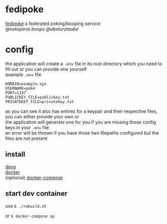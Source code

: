 # fedipoke
[fedipoke](fedipoke.png)
a federated poking/booping service  
*@nekojanai boops @absturztaube*

# config
the application will create a `.env` file in its root directory which you need to fill out or you can provide one yourself  
example `.env` file
```
DOMAIN=example.xyz
USERNAME=poke
PORT=1337
PUBLICKEY_FILE=publickey.txt
PRIVATEKEY_FILE=privatekey.txt
```
as you can see it also has entries for a keypair and their respective files, you can either provide your own or  
the application will generate one for you if you are missing those config keys in your `.env` file  
an error will be thrown if you have those two filepaths configured but the files are not present
## install
[deno](https://deno.land/manual@v1.16.0/getting_started/installation)  
[docker](https://docs.docker.com/engine/install/)  
(optional) [docker-compose](https://docs.docker.com/compose/install/)
 
## start dev container
use `$ ./rebuild.sh`  

or `$ docker-compose up`